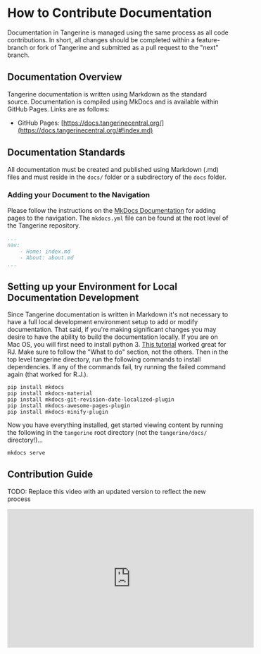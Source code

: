 # How to Contribute Documentation

Documentation in Tangerine is managed using the same process as all code contributions. In short, all changes should be completed within a feature-branch or fork of Tangerine and submitted as a pull request to the "next" branch.

## Documentation Overview

Tangerine documentation is written using Markdown as the standard source. Documentation is compiled using MkDocs and is available within GitHub Pages. Links are as follows:

- GitHub Pages: [https://docs.tangerinecentral.org/](https://docs.tangerinecentral.org/#!index.md)

## Documentation Standards

All documentation must be created and published using Markdown (.md) files and must reside in the `docs/` folder or a subdirectory of the `docs` folder.

### Adding your Document to the Navigation

Please follow the instructions on the [MkDocs Documentation](https://www.mkdocs.org/#adding-pages) for adding pages to the navigation. The `mkdocs.yml` file can be found at the root level of the Tangerine repository.

```YAML
...
nav:
    - Home: index.md
    - About: about.md
...
```

## Setting up your Environment for Local Documentation Development

Since Tangerine documentation is written in Markdown it's not necessary to have a full local development environment setup to add or modify documentation. That said, if you're making significant changes you may desire to have the ability to build the documentation locally. If you are on Mac OS, you will first need to install python 3. [This tutorial](https://opensource.com/article/19/5/python-3-default-mac) worked great for RJ. Make sure to follow the "What to do" section, not the others. Then in the top level tangerine directory, run the following commands to install dependencies. If any of the commands fail, try running the failed command again (that worked for R.J.). 

```
pip install mkdocs
pip install mkdocs-material
pip install mkdocs-git-revision-date-localized-plugin
pip install mkdocs-awesome-pages-plugin
pip install mkdocs-minify-plugin
```

Now you have everything installed, get started viewing content by running the following in the `tangerine` root directory (not the `tangerine/docs/` directory!)...

```
mkdocs serve
```

## Contribution Guide

TODO: Replace this video with an updated version to reflect the new process

<iframe width="560" height="315" src="https://www.youtube.com/embed/EyQz44EvdZI" frameborder="0" allow="accelerometer; autoplay; encrypted-media; gyroscope; picture-in-picture" allowfullscreen></iframe>
